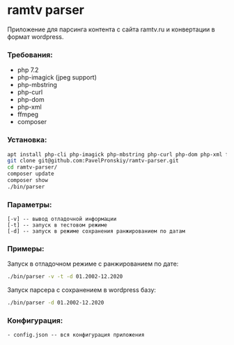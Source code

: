 # ramtv parser

Приложение для парсинга контента с сайта ramtv.ru и конвертации в формат wordpress.

### Требования:

 * php 7.2
 * php-imagick (jpeg support)
 * php-mbstring
 * php-curl
 * php-dom
 * php-xml
 * ffmpeg
 * composer

### Установка:
```sh
apt install php-cli php-imagick php-mbstring php-curl php-dom php-xml ffmpeg composer
git clone git@github.com:PavelPronskiy/ramtv-parser.git
cd ramtv-parser/
composer update
composer show
./bin/parser
```
### Параметры:

    [-v] -- вывод отладочной информации
    [-t] -- запуск в тестовом режиме
    [-d] -- запуск в режиме сохранения ранжированием по датам

### Примеры:

Запуск в отладочном режиме с ранжированием по дате:
```sh
./bin/parser -v -t -d 01.2002-12.2020
```

Запуск парсера с сохранением в wordpress базу:
```sh
./bin/parser -d 01.2002-12.2020
```

### Конфигурация:
    - config.json -- вся конфигурация приложения


